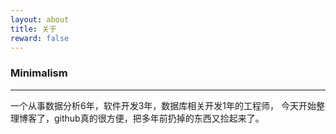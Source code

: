```yaml
---
layout: about
title: 关于
reward: false
---
```


### Minimalism

---

一个从事数据分析6年，软件开发3年，数据库相关开发1年的工程师，
今天开始整理博客了，github真的很方便，把多年前扔掉的东西又捡起来了。
